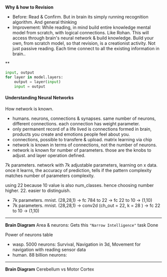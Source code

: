 
**Why & how to Revision**
- Before: Read & Confirm. But in brain its simply running recognition algorithm. And general thinking
- Improvement: While reading, in mind build entire knowledge mental model from scratch, with logical connections. Like Rohan. This will access through brain's neural network & build knowledge. 
Build your own, from scratch model, so that revision, is a creationist activity. Not just passive reading.
Each time connect to all the existing information in brain..


**
```python
input, output
for layer in model.layers:
	output = layer(input)
	input = output

```

#### Understanding Neural Networks
How network is known.  
- humans. neurons, connections & synapses. same number of neurons, different connections. each connection has weight parameter.
- only permanent record of a life lived is connections formed in brain, products you create and emotions people feel about you.
- connections, possible to transfere & upload. matrix learning via chip
- network is known in terms of connections, not the number of neurons.
- network is known for number of parameters. those are the knobs to adjust. and layer operation defined.

7k parameters. 
network with 7k adjustable parameters, learning on x data. 
once it learns, the accuracy of prediction, tells if the pattern complexity matches number of parameters complexity.

using 22 because 10 value is also num_classes. hence choosing number higher. 22. easier to distinguish.
- 7k parameters. mnist. (28,28,1) -> fc 784 to 22 -> fc 22 to 10 -> (1,10)
- 7k parameters. mnist. (28,28,1) -> conv2d (ch_out = 22, k = 28 ) -> fc 22 to 10 -> (1,10)

---
**Brain Diagram**
Area & neurons: Gets this `"Narrow Intelligence"` task Done

Power of neurons table  
- wasp. 5000 neurons: Survival, Navigation in 3d, Movement for navigation with reading sensor data 
- human. 88 billion neurons: 

----

**Brain Diagram**
Cerebellum vs Motor Cortex